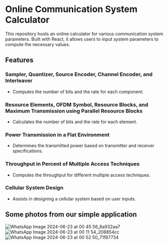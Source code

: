 # Online Communication System Calculator

This repository hosts an online calculator for various communication system parameters. Built with React, it allows users to input system parameters to compute the necessary values.

## Features

### Sampler, Quantizer, Source Encoder, Channel Encoder, and Interleaver
- Computes the number of bits and the rate for each component.

### Resource Elements, OFDM Symbol, Resource Blocks, and Maximum Transmission using Parallel Resource Blocks
- Calculates the number of bits and the rate for each element.

### Power Transmission in a Flat Environment
- Determines the transmitted power based on transmitter and receiver specifications.

### Throughput in Percent of Multiple Access Techniques
- Computes the throughput for different multiple access techniques.

### Cellular System Design
- Assists in designing a cellular system based on user inputs.
## Some photos from our simple application 
![WhatsApp Image 2024-06-23 at 00 45 56_8a932aa7](https://github.com/SalwaFayyad/Online-Calculator-for-Wireless-Networking/assets/104863637/6bc97f84-1a5b-4dd6-85b8-a0e63a99347c)
![WhatsApp Image 2024-06-23 at 00 11 54_208854cc](https://github.com/SalwaFayyad/Online-Calculator-for-Wireless-Networking/assets/104863637/dea0605f-aec6-49d8-a49d-172ddc36780c)
![WhatsApp Image 2024-06-23 at 00 52 50_71f87734](https://github.com/SalwaFayyad/Online-Calculator-for-Wireless-Networking/assets/104863637/f752cc5a-a456-4bfc-8135-6f447922cc87)

